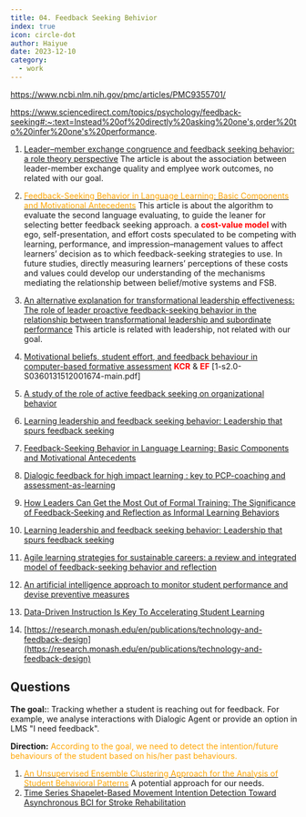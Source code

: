 ```yaml
---
title: 04. Feedback Seeking Behivior
index: true
icon: circle-dot
author: Haiyue
date: 2023-12-10
category:
  - work
---
```



https://www.ncbi.nlm.nih.gov/pmc/articles/PMC9355701/

https://www.sciencedirect.com/topics/psychology/feedback-seeking#:~:text=Instead%20of%20directly%20asking%20one's,order%20to%20infer%20one's%20performance.


01. [Leader–member exchange congruence and feedback seeking behavior: a role theory perspective](https://find.library.unisa.edu.au/discovery/fulldisplay?docid=cdi_crossref_primary_10_1108_IJOTB_07_2021_0127&context=PC&vid=61USOUTHAUS_INST:UNISA&lang=en&search_scope=MyInst_and_CI&adaptor=Primo%20Central&tab=LIBCOLL&query=any,contains,Studying%20Feedback-Seeking%20Behavior&offset=0)
    The article is about the association between leader-member exchange quality and emplyee work outcomes, no related with our goal.
02. [<span style="color:orange">Feedback-Seeking Behavior in Language Learning: Basic Components and Motivational Antecedents</span>](https://find.library.unisa.edu.au/discovery/fulldisplay?docid=cdi_proquest_journals_2178583535&context=PC&vid=61USOUTHAUS_INST:UNISA&lang=en&search_scope=MyInst_and_CI&adaptor=Primo%20Central&tab=LIBCOLL&query=any,contains,Studying%20Feedback-Seeking%20Behavior&offset=0)
     This article is about the algorithm to evaluate the second language evaluating, to guide the leaner for selecting better feedback seeking approach.
     a <span style="color:red;font-weight:bold">cost-value model</span> with ego, self-presentation, and effort costs speculated to be competing with learning, performance, and impression–management values to affect learners’ decision as to which feedback-seeking strategies to use. In future studies, directly measuring learners’ perceptions of these costs and values could develop our understanding of the mechanisms mediating the relationship between belief/motive systems and FSB.

03. [An alternative explanation for transformational leadership effectiveness: The role of leader proactive feedback-seeking behavior in the relationship between transformational leadership and subordinate performance](https://find.library.unisa.edu.au/discovery/fulldisplay?docid=cdi_proquest_journals_879043107&context=PC&vid=61USOUTHAUS_INST:UNISA&lang=en&search_scope=MyInst_and_CI&adaptor=Primo%20Central&tab=LIBCOLL&query=any,contains,Studying%20Feedback-Seeking%20Behavior&offset=0)
    This article is related with leadership, not related with our goal.
04. [Motivational beliefs, student effort, and feedback behaviour in computer-based formative assessment](https://find.library.unisa.edu.au/discovery/fulldisplay?docid=cdi_crossref_primary_10_1016_j_compedu_2012_07_007&context=PC&vid=61USOUTHAUS_INST:UNISA&lang=en&search_scope=MyInst_and_CI&adaptor=Primo%20Central&tab=LIBCOLL&query=any,contains,Studying%20Feedback-Seeking%20Behavior&offset=0)
    <span style="color:red;font-weight:bold">KCR</span> & <span style="color:red;font-weight:bold">EF</span> [1-s2.0-S0360131512001674-main.pdf]
05. [A study of the role of active feedback seeking on organizational behavior](https://find.library.unisa.edu.au/discovery/fulldisplay?docid=cdi_proquest_journals_304569218&context=PC&vid=61USOUTHAUS_INST:UNISA&lang=en&search_scope=MyInst_and_CI&adaptor=Primo%20Central&tab=LIBCOLL&query=any,contains,Studying%20Feedback-Seeking%20Behavior&offset=0)

06. [Learning leadership and feedback seeking behavior: Leadership that spurs feedback seeking](https://www.ncbi.nlm.nih.gov/pmc/articles/PMC9355701/)

07. [Feedback-Seeking Behavior in Language Learning: Basic Components and Motivational Antecedents](https://find.library.unisa.edu.au/discovery/fulldisplay?docid=cdi_proquest_journals_2178583535&context=PC&vid=61USOUTHAUS_INST:UNISA&lang=en&search_scope=MyInst_and_CI&adaptor=Primo%20Central&tab=LIBCOLL&query=any,contains,feedback%20seeking%20behavior%20on%20learning)

08. [Dialogic feedback for high impact learning : key to PCP-coaching and assessment-as-learning](https://find.library.unisa.edu.au/discovery/fulldisplay?docid=alma9916686431001831&context=L&vid=61USOUTHAUS_INST:UNISA&lang=en&search_scope=MyInst_and_CI&adaptor=Local%20Search%20Engine&tab=LIBCOLL&query=any,contains,feedback%20seeking%20behavior%20on%20learning)

09. [How Leaders Can Get the Most Out of Formal Training: The Significance of Feedback‐Seeking and Reflection as Informal Learning Behaviors](https://find.library.unisa.edu.au/discovery/fulldisplay?docid=cdi_proquest_journals_1876940140&context=PC&vid=61USOUTHAUS_INST:UNISA&lang=en&search_scope=MyInst_and_CI&adaptor=Primo%20Central&tab=LIBCOLL&query=any,contains,feedback%20seeking%20behavior%20on%20learning)

10. [Learning leadership and feedback seeking behavior: Leadership that spurs feedback seeking](https://find.library.unisa.edu.au/discovery/fulldisplay?docid=cdi_doaj_primary_oai_doaj_org_article_639fd8c60ebb4de987721ffd65f10b89&context=PC&vid=61USOUTHAUS_INST:UNISA&lang=en&search_scope=MyInst_and_CI&adaptor=Primo%20Central&tab=LIBCOLL&query=any,contains,feedback%20seeking%20behavior%20on%20learning)

11. [Agile learning strategies for sustainable careers: a review and integrated model of feedback-seeking behavior and reflection](https://find.library.unisa.edu.au/discovery/fulldisplay?docid=cdi_crossref_primary_10_1016_j_cosust_2017_07_001&context=PC&vid=61USOUTHAUS_INST:UNISA&lang=en&search_scope=MyInst_and_CI&adaptor=Primo%20Central&tab=LIBCOLL&query=any,contains,feedback%20seeking%20behavior%20on%20learning)

12. [An artificial intelligence approach to monitor student performance and devise preventive measures](https://www.researchgate.net/publication/354449320_An_artificial_intelligence_approach_to_monitor_student_performance_and_devise_preventive_measures)

13. [Data-Driven Instruction Is Key To Accelerating Student Learning](https://www.forbes.com/sites/forbestechcouncil/2023/01/24/data-driven-instruction-is-key-to-accelerating-student-learning/?sh=1926da754579)

14. [https://research.monash.edu/en/publications/technology-and-feedback-design](https://research.monash.edu/en/publications/technology-and-feedback-design)


## Questions

**The goal:**: Tracking whether a student is reaching out for feedback. For example, we analyse interactions with Dialogic Agent or provide an option in LMS "I need feedback".

**Direction:** <span style="color:orange">According to the goal, we need to detect the intention/future behaviours of the student based on his/her past behaviours.</span>



1. [<span style="color:orange">An Unsupervised Ensemble Clustering Approach for the Analysis of Student Behavioral Patterns</span>](https://ieeexplore.ieee.org/stamp/stamp.jsp?tp=&arnumber=9314136)
   A potential approach for our needs.
2. [Time Series Shapelet-Based Movement Intention Detection Toward Asynchronous BCI for Stroke Rehabilitation](https://ieeexplore.ieee.org/stamp/stamp.jsp?tp=&arnumber=9758740)
